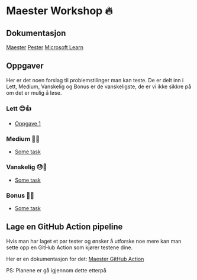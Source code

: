 # Maester Workshop 🔥

## Dokumentasjon
[Maester](https://maester.dev/docs/intro)
[Pester](https://pester.dev/docs/quick-start)
[Microsoft Learn](https://learn.microsoft.com/en-us/docs/)


## Oppgaver
Her er det noen forslag til problemstilinger man kan teste. De er delt inn i Lett, Medium, Vanskelig og Bonus er de vanskeligste, de er vi ikke sikkre på om det er mulig å løse.


### Lett 😊👍

- [Oppgave 1](/Oppgaver/Oppgave1.md)

### Medium 🤔💪

- [Some task]() 

### Vanskelig 😓🚀

- [Some task]()

### Bonus 🧠💥

- [Some task]()



## Lage en GitHub Action pipeline
Hvis man har laget et par tester og ønsker å utforske noe mere kan man sette opp en GitHub Action som kjører testene dine.

Her er en dokumentasjon for det:
[Maester GitHub Action](https://maester.dev/docs/monitoring/github#set-up-the-github-actions-workflow)

PS: Planene er gå igjennom dette etterpå



